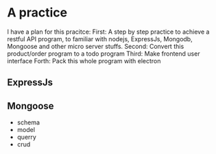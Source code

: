 # A practice
I have a plan for this pracitce:
First: A step by step practice to achieve a restful API program, to familiar with nodejs, ExpressJs, Mongodb, Mongoose and other micro server stuffs.
Second: Convert this product/order program to a todo program
Third: Make frontend user interface
Forth: Pack this whole program with electron

## ExpressJs
## Mongoose
  - schema
  - model
  - querry
  - crud
